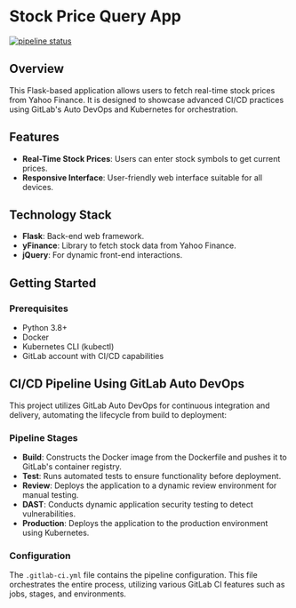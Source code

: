 # Stock Price Query App

[![pipeline status](https://gitlab.com/sa-demo-group/ben-bertka-demo-group/stock-service/badges/main/pipeline.svg)](https://gitlab.com/sa-demo-group/ben-bertka-demo-group/stock-service/-/commits/main)

## Overview

This Flask-based application allows users to fetch real-time stock prices from Yahoo Finance. It is designed to showcase advanced CI/CD practices using GitLab's Auto DevOps and Kubernetes for orchestration.

## Features

- **Real-Time Stock Prices**: Users can enter stock symbols to get current prices.
- **Responsive Interface**: User-friendly web interface suitable for all devices.

## Technology Stack

- **Flask**: Back-end web framework.
- **yFinance**: Library to fetch stock data from Yahoo Finance.
- **jQuery**: For dynamic front-end interactions.

## Getting Started

### Prerequisites

- Python 3.8+
- Docker
- Kubernetes CLI (kubectl)
- GitLab account with CI/CD capabilities


## CI/CD Pipeline Using GitLab Auto DevOps

This project utilizes GitLab Auto DevOps for continuous integration and delivery, automating the lifecycle from build to deployment:

### Pipeline Stages

- **Build**: Constructs the Docker image from the Dockerfile and pushes it to GitLab's container registry.
- **Test**: Runs automated tests to ensure functionality before deployment.
- **Review**: Deploys the application to a dynamic review environment for manual testing.
- **DAST**: Conducts dynamic application security testing to detect vulnerabilities.
- **Production**: Deploys the application to the production environment using Kubernetes.

### Configuration

The `.gitlab-ci.yml` file contains the pipeline configuration. This file orchestrates the entire process, utilizing various GitLab CI features such as jobs, stages, and environments.
